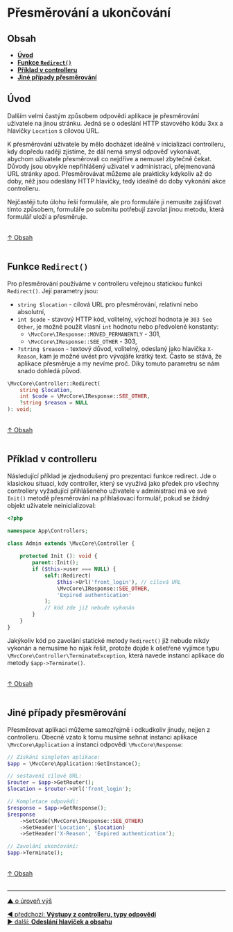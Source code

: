 # Přesměrování a ukončování

## Obsah
- [**Úvod**](#úvod)
- [**Funkce `Redirect()`**](#funkce-redirect)
- [**Příklad v controlleru**](#příklad-v-controlleru)
- [**Jiné případy přesměrování**](#jiné-případy-přesměrování)

## Úvod
Dalším velmi častým způsobem odpovědi aplikace je přesměrování uživatele na jinou stránku.
Jedná se o odeslání HTTP stavového kódu 3xx a hlavičky `Location` s cílovou URL.

K přesměrování uživatele by mělo docházet ideálně v inicializaci controlleru, kdy
dopředu raději zjistíme, že dál nemá smysl odpověď vykonávat, abychom uživatele přesměrovali
co nejdříve a nemusel zbytečně čekat. Důvody jsou obvykle nepřihlášený uživatel v administraci, 
přejmenovaná URL stránky apod. Přesměrovávat můžeme ale prakticky kdykoliv až do doby,
něž jsou odeslány HTTP hlavičky, tedy ideálně do doby vykonání akce controlleru.

Nejčastěji tuto úlohu řeší formuláře, ale pro formuláře ji nemusíte zajišťovat tímto 
způsobem, formuláře po submitu potřebují zavolat jinou metodu, která formulář uloží a přesměruje.

&nbsp;  
[↑ Obsah](#obsah)  
&nbsp;&nbsp; 

## Funkce `Redirect()`
Pro přesměrování používáme v controlleru veřejnou statickou funkci `Redirect()`.
Její parametry jsou:
- `string $location` - cílová URL pro přesměrování, relativní nebo absolutní, 
- `int $code` - stavový HTTP kód, volitelný, výchozí hodnota je `303 See Other`,
  je možné použít vlasní `int` hodnotu nebo předvolené konstanty:
  - `\MvcCore\IResponse::MOVED_PERMANENTLY` - 301,
  - `\MvcCore\IResponse::SEE_OTHER` - 303,
- `?string $reason` - textový důvod, volitelný, odeslaný jako hlavička `X-Reason`, 
  kam je možné uvést pro vývojáře krátký text. Často se stává, že aplikace přesměruje
  a my nevíme proč. Díky tomuto parametru se nám snado dohledá původ.

```php
\MvcCore\Controller::Redirect(
	string $location, 
	int $code = \MvcCore\IResponse::SEE_OTHER, 
	?string $reason = NULL
): void;
```

&nbsp;  
[↑ Obsah](#obsah)  
&nbsp;&nbsp; 

## Příklad v controlleru
Následující příklad je zjednodušený pro prezentaci funkce redirect.
Jde o klasickou situaci, kdy controller, který se využívá jako předek
pro všechny controllery vyžadující přihlášeného uživatele v administraci
má ve své `Init()` metodě přesměrování na přihlašovací formulář, 
pokud se žádný objekt uživatele neinicializoval:
```php
<?php

namespace App\Controllers;

class Admin extends \MvcCore\Controller {
	
	protected Init (): void {
		parent::Init();
		if ($this->user === NULL) {
			self::Redirect(
				$this->Url('front_login'), // cílová URL
				\MvcCore\IResponse::SEE_OTHER,
				'Expired authentication'
			);
			// kód zde již nebude vykonán
		}
	}
}
```
Jakýkoliv kód po zavolání statické metody `Redirect()` již nebude nikdy vykonán
a nemusíme ho nijak řešit, protože dojde k ošetřené vyjímce typu 
`\MvcCore\Controller\TerminateException`, která navede instanci aplikace
do metody `$app->Terminate()`.

&nbsp;  
[↑ Obsah](#obsah)  
&nbsp;&nbsp; 

## Jiné případy přesměrování
Přesměrovat aplikaci můžeme samozřejmě i odkudkoliv jinudy, nejjen z controlleru.
Obecně vzato k tomu musíme sehnat instanci aplikace `\MvcCore\Application` 
a instanci odpovědi `\MvcCore\Response`:
```php
// Získání singleton aplikace:
$app = \MvcCore\Application::GetInstance();

// sestavení cílové URL:
$router = $app->GetRouter();
$location = $router->Url('front_login');

// Kompletace odpovědi:
$response = $app->GetResponse();
$response
	->SetCode(\MvcCore\IResponse::SEE_OTHER)
	->SetHeader('Location', $location)
	->SetHeader('X-Reason', 'Expired authentication');

// Zavolání ukončování:
$app->Terminate();
```

&nbsp;  
[↑ Obsah](#obsah)  
&nbsp;&nbsp; 

---

[▲ o úroveň výš](../README.md)

<div class="prev-next">

[◀ předchozí: **Výstupy z controlleru, typy odpovědí**](./controller-output.md)  
[▶ další: **Odeslání hlaviček a obsahu**](./response-sending.md)  

</div>